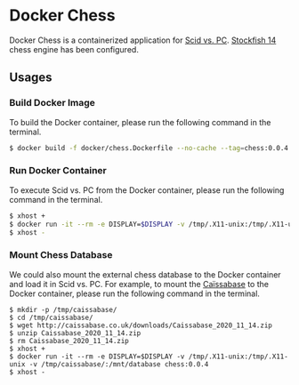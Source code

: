 # Docker Chess

Docker Chess is a containerized application for [Scid vs. PC](http://scidvspc.sourceforge.net/). [Stockfish 14](https://stockfishchess.org/) chess engine has been configured.

## Usages

### Build Docker Image

To build the Docker container, please run the following command in the terminal.

```bash
$ docker build -f docker/chess.Dockerfile --no-cache --tag=chess:0.0.4 .
```

### Run Docker Container

To execute Scid vs. PC from the Docker container, please run the following command in the terminal.

```bash
$ xhost +
$ docker run -it --rm -e DISPLAY=$DISPLAY -v /tmp/.X11-unix:/tmp/.X11-unix chess:0.0.4
$ xhost -
```

### Mount Chess Database

We could also mount the external chess database to the Docker container and load it in Scid vs. PC. For example, to mount the [Caïssabase](http://caissabase.co.uk/) to the Docker container, please run the following command in the terminal.

```
$ mkdir -p /tmp/caissabase/
$ cd /tmp/caissabase/
$ wget http://caissabase.co.uk/downloads/Caissabase_2020_11_14.zip
$ unzip Caissabase_2020_11_14.zip
$ rm Caissabase_2020_11_14.zip
$ xhost +
$ docker run -it --rm -e DISPLAY=$DISPLAY -v /tmp/.X11-unix:/tmp/.X11-unix -v /tmp/caissabase/:/mnt/database chess:0.0.4
$ xhost -
```

